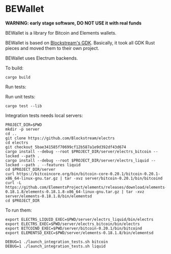 # BEWallet

**WARNING: early stage software, DO NOT USE it with real funds**

BEWallet is a library for Bitcoin and Elements wallets.

BEWallet is based on [Blockstream's GDK](https://github.com/Blockstream/gdk).
Basically, it took all GDK Rust pieces and moved them to their own project.

BEWallet uses Electrum backends.

To build:

```
cargo build
```

Run tests:

Run unit tests:
```
cargo test --lib
```

Integration tests needs local servers:
```
PROJECT_DIR=$PWD
mkdir -p server
cd ..
git clone https://github.com/Blockstream/electrs
cd electrs
git checkout 5bae341585f70699cf12b587a1e9d392df43d674
cargo install --debug --root $PROJECT_DIR/server/electrs_bitcoin --locked --path .
cargo install --debug --root $PROJECT_DIR/server/electrs_liquid --locked --path . --features liquid
cd $PROJECT_DIR/server
curl https://bitcoincore.org/bin/bitcoin-core-0.20.1/bitcoin-0.20.1-x86_64-linux-gnu.tar.gz | tar -xvz server/bitcoin-0.20.1/bin/bitcoind
curl -L https://github.com/ElementsProject/elements/releases/download/elements-0.18.1.8/elements-0.18.1.8-x86_64-linux-gnu.tar.gz | tar -xvz server/elements-0.18.1.8/bin/elementsd
cd $PROJECT_DIR
```

To run them:
```
export ELECTRS_LIQUID_EXEC=$PWD/server/electrs_liquid/bin/electrs
export ELECTRS_EXEC=$PWD/server/electrs_bitcoin/bin/electrs
export BITCOIND_EXEC=$PWD/server/bitcoin-0.20.1/bin/bitcoind
export ELEMENTSD_EXEC=$PWD/server/elements-0.18.1.8/bin/elementsd

DEBUG=1 ./launch_integration_tests.sh bitcoin
DEBUG=1 ./launch_integration_tests.sh liquid
```

